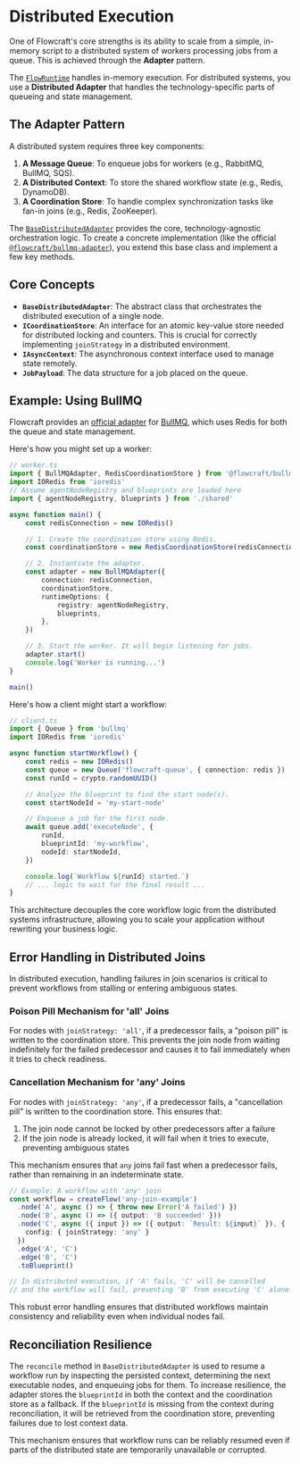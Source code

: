 # Distributed Execution

One of Flowcraft's core strengths is its ability to scale from a simple, in-memory script to a distributed system of workers processing jobs from a queue. This is achieved through the **Adapter** pattern.

The [`FlowRuntime`](/api/runtime#flowruntime-class) handles in-memory execution. For distributed systems, you use a **Distributed Adapter** that handles the technology-specific parts of queueing and state management.

## The Adapter Pattern

A distributed system requires three key components:
1.  **A Message Queue**: To enqueue jobs for workers (e.g., RabbitMQ, BullMQ, SQS).
2.  **A Distributed Context**: To store the shared workflow state (e.g., Redis, DynamoDB).
3.  **A Coordination Store**: To handle complex synchronization tasks like fan-in joins (e.g., Redis, ZooKeeper).

The [`BaseDistributedAdapter`](/api/distributed-adapter#basedistributedadapter-abstract-class) provides the core, technology-agnostic orchestration logic. To create a concrete implementation (like the official [`@flowcraft/bullmq-adapter`](/guide/adapters/bullmq)), you extend this base class and implement a few key methods.

## Core Concepts

-   **`BaseDistributedAdapter`**: The abstract class that orchestrates the distributed execution of a single node.
-   **`ICoordinationStore`**: An interface for an atomic key-value store needed for distributed locking and counters. This is crucial for correctly implementing `joinStrategy` in a distributed environment.
-   **`IAsyncContext`**: The asynchronous context interface used to manage state remotely.
-   **`JobPayload`**: The data structure for a job placed on the queue.

## Example: Using BullMQ

Flowcraft provides an [official adapter](/guide/adapters/bullmq) for [BullMQ](https://bullmq.io/), which uses Redis for both the queue and state management.

Here's how you might set up a worker:

```typescript
// worker.ts
import { BullMQAdapter, RedisCoordinationStore } from '@flowcraft/bullmq-adapter'
import IORedis from 'ioredis'
// Assume agentNodeRegistry and blueprints are loaded here
import { agentNodeRegistry, blueprints } from './shared'

async function main() {
	const redisConnection = new IORedis()

	// 1. Create the coordination store using Redis.
	const coordinationStore = new RedisCoordinationStore(redisConnection)

	// 2. Instantiate the adapter.
	const adapter = new BullMQAdapter({
		connection: redisConnection,
		coordinationStore,
		runtimeOptions: {
			registry: agentNodeRegistry,
			blueprints,
		},
	})

	// 3. Start the worker. It will begin listening for jobs.
	adapter.start()
	console.log('Worker is running...')
}

main()
```

Here's how a client might start a workflow:

```typescript
// client.ts
import { Queue } from 'bullmq'
import IORedis from 'ioredis'

async function startWorkflow() {
	const redis = new IORedis()
	const queue = new Queue('flowcraft-queue', { connection: redis })
	const runId = crypto.randomUUID()

	// Analyze the blueprint to find the start node(s).
	const startNodeId = 'my-start-node'

	// Enqueue a job for the first node.
	await queue.add('executeNode', {
		runId,
		blueprintId: 'my-workflow',
		nodeId: startNodeId,
	})

	console.log(`Workflow ${runId} started.`)
	// ... logic to wait for the final result ...
}
```
This architecture decouples the core workflow logic from the distributed systems infrastructure, allowing you to scale your application without rewriting your business logic.

## Error Handling in Distributed Joins

In distributed execution, handling failures in join scenarios is critical to prevent workflows from stalling or entering ambiguous states.

### Poison Pill Mechanism for 'all' Joins

For nodes with `joinStrategy: 'all'`, if a predecessor fails, a "poison pill" is written to the coordination store. This prevents the join node from waiting indefinitely for the failed predecessor and causes it to fail immediately when it tries to check readiness.

### Cancellation Mechanism for 'any' Joins

For nodes with `joinStrategy: 'any'`, if a predecessor fails, a "cancellation pill" is written to the coordination store. This ensures that:

1. The join node cannot be locked by other predecessors after a failure
2. If the join node is already locked, it will fail when it tries to execute, preventing ambiguous states

This mechanism ensures that `any` joins fail fast when a predecessor fails, rather than remaining in an indeterminate state.

```typescript
// Example: A workflow with 'any' join
const workflow = createFlow('any-join-example')
  .node('A', async () => { throw new Error('A failed') })
  .node('B', async () => ({ output: 'B succeeded' }))
  .node('C', async ({ input }) => ({ output: `Result: ${input}` }), {
    config: { joinStrategy: 'any' }
  })
  .edge('A', 'C')
  .edge('B', 'C')
  .toBlueprint()

// In distributed execution, if 'A' fails, 'C' will be cancelled
// and the workflow will fail, preventing 'B' from executing 'C' alone
```

This robust error handling ensures that distributed workflows maintain consistency and reliability even when individual nodes fail.

## Reconciliation Resilience

The `reconcile` method in `BaseDistributedAdapter` is used to resume a workflow run by inspecting the persisted context, determining the next executable nodes, and enqueuing jobs for them. To increase resilience, the adapter stores the `blueprintId` in both the context and the coordination store as a fallback. If the `blueprintId` is missing from the context during reconciliation, it will be retrieved from the coordination store, preventing failures due to lost context data.

This mechanism ensures that workflow runs can be reliably resumed even if parts of the distributed state are temporarily unavailable or corrupted.
